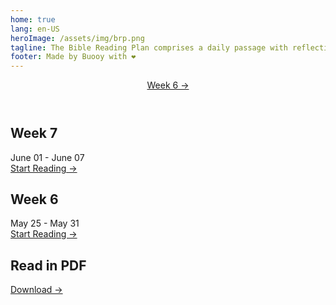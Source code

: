 ```yaml
---
home: true
lang: en-US
heroImage: /assets/img/brp.png
tagline: The Bible Reading Plan comprises a daily passage with reflection questions to guide you in mediation
footer: Made by Buooy with ❤️
---
```

<script>
var d = new Date();
var weekday = ['sunday','monday','tuesday','wednesday','thursday','friday','saturday'];
var day = weekday[d.getDay()];
</script>

<header class="hero">
  <p class="action">
    <a href="/week-7/" class="nav-link action-button">
      Week 6&nbsp;&rarr;
    </a>
  </p>
</header>

<div class="features">
  <div class="feature">
    <h2>Week 7</h2>
    <p>June 01 - June 07
      <br/>
      <a href="/week-7/">
        Start&nbsp;Reading&nbsp;&rarr;
      </a>
    </p>
  </div>
  <div class="feature">
    <h2>Week 6</h2>
    <p>May 25 - May 31
      <br/>
      <a href="/week-6/">
        Start&nbsp;Reading&nbsp;&rarr;
      </a>
    </p>
  </div>
  <div class="feature">
    <h2>Read in PDF</h2>
    <p>
      <a href="https://www.riverlife.org.sg/brp" target="_blank">
        Download&nbsp;&rarr;
      </a>
    </p>
  </div>
</div>
